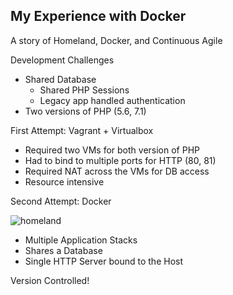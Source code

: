 ## My Experience with Docker

A story of Homeland, Docker, and Continuous Agile




Development Challenges

* Shared Database
  * Shared PHP Sessions
  * Legacy app handled authentication
* Two versions of PHP (5.6, 7.1)




First Attempt: Vagrant + Virtualbox

* Required two VMs for both version of PHP
* Had to bind to multiple ports for HTTP (80, 81)
* Required NAT across the VMs for DB access
* Resource intensive



Second Attempt: Docker

![homeland](https://www.lucidchart.com/publicSegments/view/bf34af3c-a853-4d4f-aca4-aeecbfeff6be/image.png)



* Multiple Application Stacks
* Shares a Database
* Single HTTP Server bound to the Host




Version Controlled!
